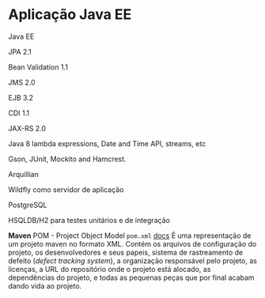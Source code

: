 
# Aplicação Java EE

Java EE

JPA 2.1

Bean Validation 1.1

JMS 2.0

EJB 3.2

CDI 1.1

JAX-RS 2.0

Java 8 lambda expressions, Date and Time API, streams, etc

Gson, JUnit, Mockito and Hamcrest.

Arquillian

Wildfly como servidor de aplicação

PostgreSQL

HSQLDB/H2 para testes unitários e de integração

**Maven**
POM - Project Object Model `pom.xml` [docs](https://maven.apache.org/pom.html)
É uma representação de um projeto maven no formato XML. Contém os arquivos de configuração do projeto, 
os desenvolvedores e seus papeis, sistema de rastreamento de defeito (_defect tracking system_), a 
organização responsável pelo projeto, as licenças, a URL do repositório onde o projeto está alocado, as dependências do projeto,
e todas as pequenas peças que por final acabam dando vida ao projeto.



